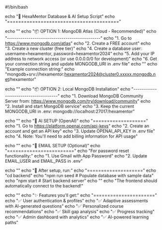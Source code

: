 #!/bin/bash

echo "🚀 HexaMentor Database & AI Setup Script"
echo "========================================"

echo ""
echo "📦 OPTION 1: MongoDB Atlas (Cloud - Recommended)"
echo "------------------------------------------------"
echo "1. Go to https://www.mongodb.com/atlas"
echo "2. Create a FREE account"
echo "3. Create a new cluster (free tier)"
echo "4. Create a database user: username=hexamentor, password=hexamentor2024"
echo "5. Add your IP address to network access (or use 0.0.0.0/0 for development)"
echo "6. Get your connection string and update MONGODB_URI in .env file"
echo ""
echo "Example connection string:"
echo "mongodb+srv://hexamentor:hexamentor2024@cluster0.xxxxx.mongodb.net/hexamentor"

echo ""
echo "📦 OPTION 2: Local MongoDB Installation"
echo "---------------------------------------"
echo "1. Download MongoDB Community Server from: https://www.mongodb.com/try/download/community"
echo "2. Install and start MongoDB service"
echo "3. Keep the current MONGODB_URI in .env: mongodb://localhost:27017/hexamentor"

echo ""
echo "🤖 AI SETUP (OpenAI)"
echo "==================="
echo "1. Go to https://platform.openai.com/api-keys"
echo "2. Create an account and get an API key"
echo "3. Update OPENAI_API_KEY in .env file"
echo "4. Note: You'll need to add billing information for API usage"

echo ""
echo "📧 EMAIL SETUP (Optional)"
echo "========================"
echo "For password reset functionality:"
echo "1. Use Gmail with App Password"
echo "2. Update EMAIL_USER and EMAIL_PASS in .env"

echo ""
echo "🔧 After setup, run:"
echo "===================="
echo "cd backend"
echo "npm run seed    # Populate database with sample data"
echo "npm start       # Start backend server"
echo ""
echo "The frontend should automatically connect to the backend!"

echo ""
echo "✨ Features you'll get:"
echo "======================"
echo "✅ User authentication & profiles"
echo "✅ Adaptive assessments with AI-generated questions"
echo "✅ Personalized course recommendations"
echo "✅ Skill gap analysis"
echo "✅ Progress tracking"
echo "✅ Admin dashboard with analytics"
echo "✅ AI-powered learning paths"
